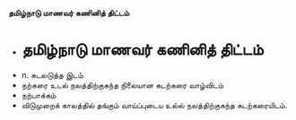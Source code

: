 **தமிழ்நாடு மாணவர் கணினித் திட்டம்**
- # தமிழ்நாடு மாணவர் கணினித் திட்டம்
- n. கடலடுத்த இடம்
- நற்கரை உடல் நலத்திற்குகந்த நிலையான கடற்கரை வாழ்விடம்
- நற்பாக்கம்
- விடுமுறைக் காலத்தில் தங்கும் வாய்ப்புடைய உல்ல் நலத்திற்குகந்த கடற்கரையிடம்.

